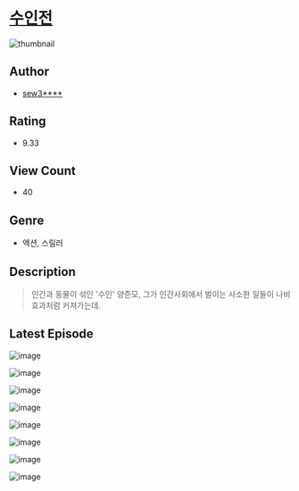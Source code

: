 # [수인전](https://comic.naver.com/bestChallenge/list?titleId=810332)
![thumbnail](https://image-comic.pstatic.net/user_contents_data/challenge_comic/2023/05/23/327157/upload_7377800427958973539_480x623.jpeg)

## Author
- [sew3****](https://comic.naver.com/artistTitle?id=327157)

## Rating
- 9.33

## View Count
- 40

## Genre
- 액션, 스릴러

## Description
> 인간과 동물이 섞인 '수인' 양준모, 그가 인간사회에서 벌이는 사소한 일들이 나비효과처럼 커져가는데.


## Latest Episode
![image](https://image-comic.pstatic.net/user_contents_data/challenge_comic/2023/05/23/327157/upload_7005693591711986785.jpeg)

![image](https://image-comic.pstatic.net/user_contents_data/challenge_comic/2023/05/23/327157/upload_7305232462907007794.jpeg)

![image](https://image-comic.pstatic.net/user_contents_data/challenge_comic/2023/05/23/327157/upload_4121412908358197556.jpeg)

![image](https://image-comic.pstatic.net/user_contents_data/challenge_comic/2023/05/23/327157/upload_7377286731901777209.jpeg)

![image](https://image-comic.pstatic.net/user_contents_data/challenge_comic/2023/05/23/327157/upload_3835151766138206308.jpeg)

![image](https://image-comic.pstatic.net/user_contents_data/challenge_comic/2023/05/23/327157/upload_7089002476207498598.jpeg)

![image](https://image-comic.pstatic.net/user_contents_data/challenge_comic/2023/05/23/327157/upload_7363496859734848822.jpeg)

![image](https://image-comic.pstatic.net/user_contents_data/challenge_comic/2023/05/23/327157/upload_4049362104613155636.jpeg)
